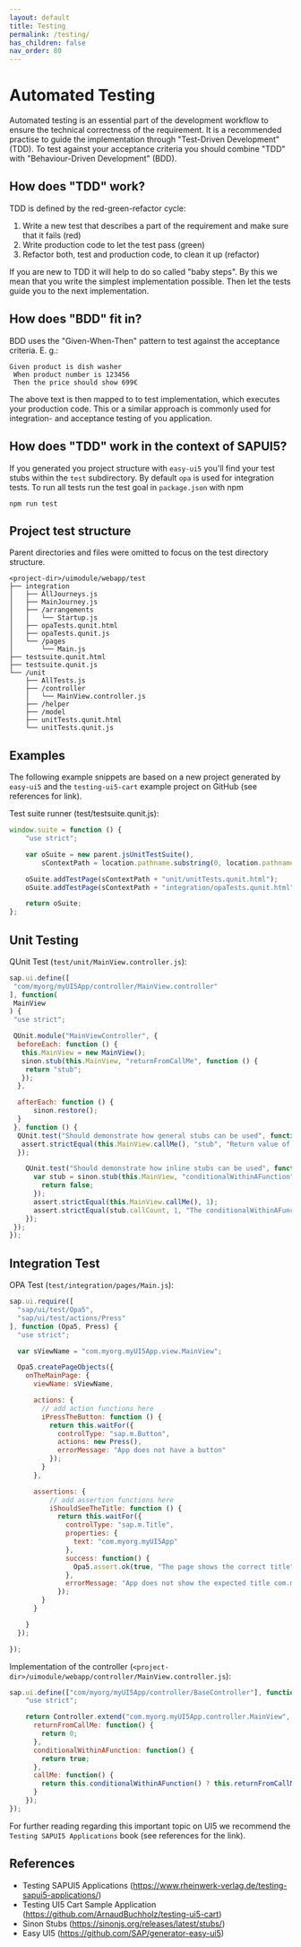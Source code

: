 ```yaml
---
layout: default
title: Testing
permalink: /testing/
has_children: false
nav_order: 80
---
```


<!-- markdownlint-disable MD025 -->

Automated Testing
=================

Automated testing is an essential part of the development workflow to ensure the technical correctness of
the requirement. It is a recommended practise to guide the implementation through "Test-Driven Development" (TDD).
To test against your acceptance criteria you should combine "TDD" with "Behaviour-Driven Development" (BDD).

How does "TDD" work?
--------------------

TDD is defined by the red-green-refactor cycle:

1. Write a new test that describes a part of the requirement and make sure that it fails (red)
2. Write production code to let the test pass (green)
3. Refactor both, test and production code, to clean it up (refactor)

If you are new to TDD it will help to do so called "baby steps". By this we mean that you write the
simplest implementation possible. Then let the tests guide you to the next implementation.

How does "BDD" fit in?
----------------------

BDD uses the "Given-When-Then" pattern to test against the acceptance criteria.
E. g.:

```gherkin
Given product is dish washer
 When product number is 123456
 Then the price should show 699€
```

The above text is then mapped to to test implementation, which executes your production code.
This or a similar approach is commonly used for integration- and acceptance testing of you application.

How does "TDD" work in the context of SAPUI5?
---------------------------------------------

If you generated you project structure with `easy-ui5` you'll find your
test stubs within the `test` subdirectory. By default `opa` is used for
integration tests. To run all tests run the test goal in `package.json` with npm

```shell
npm run test
```

Project test structure
-----------------

Parent directories and files were omitted to focus on the test directory structure.

```text
<project-dir>/uimodule/webapp/test
├── integration
│   ├── AllJourneys.js
│   ├── MainJourney.js
│   ├── /arrangements
│   │   └── Startup.js
│   ├── opaTests.qunit.html
│   ├── opaTests.qunit.js
│   └── /pages
│       └── Main.js
├── testsuite.qunit.html
├── testsuite.qunit.js
└── /unit
    ├── AllTests.js
    ├── /controller
    │   └── MainView.controller.js
    ├── /helper
    ├── /model
    ├── unitTests.qunit.html
    └── unitTests.qunit.js
```

Examples
---------

The following example snippets are based on a new project generated by `easy-ui5`
and the `testing-ui5-cart` example project on GitHub (see references for link).

Test suite runner (test/testsuite.qunit.js):

```javascript
window.suite = function () {
    "use strict";

    var oSuite = new parent.jsUnitTestSuite(),
        sContextPath = location.pathname.substring(0, location.pathname.lastIndexOf("/") + 1);

    oSuite.addTestPage(sContextPath + "unit/unitTests.qunit.html");
    oSuite.addTestPage(sContextPath + "integration/opaTests.qunit.html");

    return oSuite;
};
```

Unit Testing
------------

QUnit Test (`test/unit/MainView.controller.js`):

```javascript
sap.ui.define([
 "com/myorg/myUI5App/controller/MainView.controller"
], function(
 MainView
) {
 "use strict";

 QUnit.module("MainViewController", {
  beforeEach: function () {
   this.MainView = new MainView();
   sinon.stub(this.MainView, "returnFromCallMe", function () {
    return "stub";
   });
  },

  afterEach: function () {
      sinon.restore();
  }
 }, function () {
  QUnit.test("Should demonstrate how general stubs can be used", function (assert) {
   assert.strictEqual(this.MainView.callMe(), "stub", "Return value of callMe function should be from stub, but was from implmentation");
  });

    QUnit.test("Should demonstrate how inline stubs can be used", function (assert) {
      var stub = sinon.stub(this.MainView, "conditionalWithinAFunction", function () {
        return false;
      });
      assert.strictEqual(this.MainView.callMe(), 1);
      assert.strictEqual(stub.callCount, 1, "The conditionalWithinAFunction function has been successfully called");
    });
 });
});
```

Integration Test
-----------------

OPA Test (`test/integration/pages/Main.js`):

```javascript
sap.ui.require([
  "sap/ui/test/Opa5",
  "sap/ui/test/actions/Press"
], function (Opa5, Press) {
  "use strict";

  var sViewName = "com.myorg.myUI5App.view.MainView";

  Opa5.createPageObjects({
    onTheMainPage: {
      viewName: sViewName,

      actions: {
        // add action functions here
        iPressTheButton: function () {
          return this.waitFor({
            controlType: "sap.m.Button",
            actions: new Press(),
            errorMessage: "App does not have a button"
          });
        }
      },

      assertions: {
          // add assertion functions here
          iShouldSeeTheTitle: function () {
            return this.waitFor({
              controlType: "sap.m.Title",
              properties: {
                text: "com.myorg.myUI5App"
              },
              success: function() {
                Opa5.assert.ok(true, "The page shows the correct title");
              },
              errorMessage: "App does not show the expected title com.myorg.myUI5App"
            });
        }
      }

    }
  });

});
```

Implementation of the controller (`<project-dir>/uimodule/webapp/controller/MainView.controller.js`):

```javascript
sap.ui.define(["com/myorg/myUI5App/controller/BaseController"], function (Controller) {
    "use strict";

    return Controller.extend("com.myorg.myUI5App.controller.MainView", {
      returnFromCallMe: function() {
        return 0;
      },
      conditionalWithinAFunction: function() {
        return true;
      },
      callMe: function() {
        return this.conditionalWithinAFunction() ? this.returnFromCallMe() : 1;
      }
    });
});
```

For further reading regarding this important topic on UI5 we recommend the `Testing SAPUI5 Applications` book (see references for the link).

References
-----------

- Testing SAPUI5 Applications (<https://www.rheinwerk-verlag.de/testing-sapui5-applications/>)
- Testing UI5 Cart Sample Application (<https://github.com/ArnaudBuchholz/testing-ui5-cart>)
- Sinon Stubs (<https://sinonjs.org/releases/latest/stubs/>)
- Easy UI5 (<https://github.com/SAP/generator-easy-ui5>)
